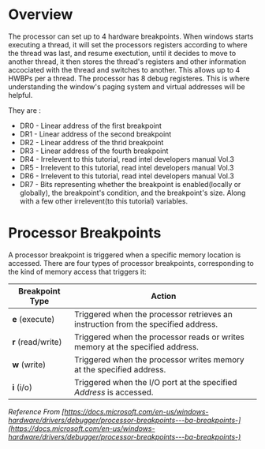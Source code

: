 # Overview

The processor can set up to 4 hardware breakpoints. When windows starts executing a thread, it will set the processors registers according to where the thread was last, and resume exectution, until it decides to move to another thread, it then stores the thread's registers and other information accociated with the thread and switches to another. This allows up to 4 HWBPs per a thread. The processor has 8 debug registeres. This is where understanding the window's paging system and virtual addresses will be helpful.

They are :

* DR0 - Linear address of the first breakpoint
* DR1 - Linear address of the second breakpoint
* DR2 - Linear address of the thrid breakpoint
* DR3 - Linear address of the fourth breakpoint
* DR4 - Irrelevent to this tutorial, read intel developers manual Vol.3
* DR5 - Irrelevent to this tutorial, read intel developers manual Vol.3
* DR6 - Irrelevent to this tutorial, read intel developers manual Vol.3
* DR7 - Bits representing whether the breakpoint is enabled(locally or globally), the breakpoint's condition, and the breakpoint's size. Along with a few other irrelevent(to this tutorial) variables.

# Processor Breakpoints

A processor breakpoint is triggered when a specific memory location is accessed. There are four types of processor breakpoints, corresponding to the kind of memory access that triggers it:

|Breakpoint Type|Action|
|---------------|------|
|**e** (execute)|Triggered when the processor retrieves an instruction from the specified address.|
|**r** (read/write)|Triggered when the processor reads or writes memory at the specified address.|
|**w** (write)|Triggered when the processor writes memory at the specified address.|
|**i** (i/o)|Triggered when the I/O port at the specified *Address* is accessed.|

*Reference From [https://docs.microsoft.com/en-us/windows-hardware/drivers/debugger/processor-breakpoints---ba-breakpoints-](https://docs.microsoft.com/en-us/windows-hardware/drivers/debugger/processor-breakpoints---ba-breakpoints-)*
